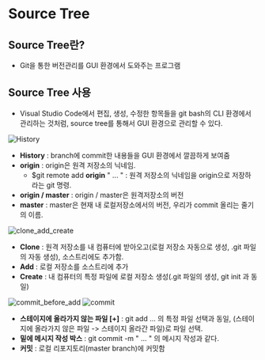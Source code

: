 # Source Tree

## Source Tree란?
  - Git을 통한 버전관리를 GUI 환경에서 도와주는 프로그램

## Source Tree 사용
  - Visual Studio Code에서 편집, 생성, 수정한 항목들을 git bash의 CLI 환경에서 관리하는 것처럼, source tree를 통해서 GUI 환경으로 관리할 수 있다.

![History](https://user-images.githubusercontent.com/59442344/110058817-6e175c80-7da6-11eb-96ea-088c9c463357.jpg)

  - **History** : branch에 commit한 내용들을 GUI 환경에서 깔끔하게 보여줌
  - **origin** : origin은 원격 저장소의 닉네임.
    - $git remote add **origin** " ... " : 원격 저장소의 닉네임을 origin으로 저장하라는 git 명령.
  - **origin / master** : origin / master은 원격저장소의 버전
  - **master** : master은 현재 내 로컬저장소에서의 버전, 우리가 commit 올리는 줄기의 이름.

![clone_add_create](https://user-images.githubusercontent.com/59442344/110057915-cb121300-7da4-11eb-824e-3a2f34ba0d71.jpg)

  - **Clone** : 원격 저장소를 내 컴퓨터에 받아오고(로컬 저장소 자동으로 생성, .git 파일의 자동 생성), 소스트리에도 추가함.
  - **Add** : 로컬 저장소를 소스트리에 추가
  - **Create** : 내 컴퓨터의 특정 파일에 로컬 저장소 생성(.git 파일의 생성, git init 과 동일)

![commit_before_add](https://user-images.githubusercontent.com/59442344/110058581-e9c4d980-7da5-11eb-8def-f99a70133f59.jpg)
![commit](https://user-images.githubusercontent.com/59442344/110057828-9f8f2880-7da4-11eb-9ba9-6f61b3fa3f67.jpg)

  - **스테이지에 올라가지 않는 파일 [+]** : git add ... 의 특정 파일 선택과 동일, (스테이지에 올라가지 않은 파일 -> 스테이지 올라간 파일)로 파일 선택.
  - **밑에 메시지 작성 박스** :  git commit -m  " ... " 의 메시지 작성과 같다.
  - **커밋** : 로컬 리포지토리(master branch)에 커밋함
